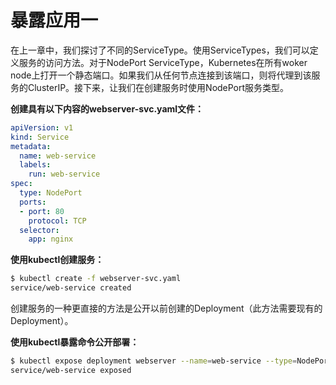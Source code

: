 # 暴露应用一

在上一章中，我们探讨了不同的ServiceType。使用ServiceTypes，我们可以定义服务的访问方法。对于NodePort ServiceType，Kubernetes在所有woker node上打开一个静态端口。如果我们从任何节点连接到该端口，则将代理到该服务的ClusterIP。接下来，让我们在创建服务时使用NodePort服务类型。

**创建具有以下内容的webserver-svc.yaml文件：**

```yaml
apiVersion: v1
kind: Service
metadata:
  name: web-service
  labels:
    run: web-service
spec:
  type: NodePort
  ports:
  - port: 80
    protocol: TCP
  selector:
    app: nginx 
```

**使用kubectl创建服务：**

```bash
$ kubectl create -f webserver-svc.yaml
service/web-service created
```

创建服务的一种更直接的方法是公开以前创建的Deployment（此方法需要现有的Deployment）。

**使用kubectl暴露命令公开部署：**

```bash
$ kubectl expose deployment webserver --name=web-service --type=NodePort
service/web-service exposed
```






